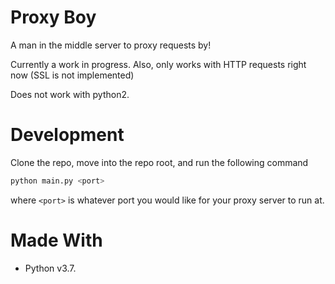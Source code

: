 # Proxy Boy

A man in the middle server to proxy requests by!

Currently a work in progress. Also, only works with HTTP requests right now (SSL is not implemented)

Does not work with python2.

# Development

Clone the repo, move into the repo root, and run the following command

```python
python main.py <port>
```

where `<port>` is whatever port you would like for your proxy server to run at.

# Made With
* Python v3.7.